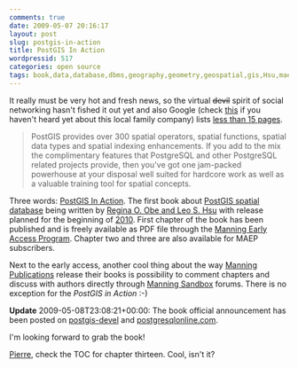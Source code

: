 ```yaml
---
comments: true
date: 2009-05-07 20:16:17
layout: post
slug: postgis-in-action
title: PostGIS In Action
wordpressid: 517
categories: open source
tags: book,data,database,dbms,geography,geometry,geospatial,gis,Hsu,maep,news,Obe,ogc,postgis,postgresql,programming,project,raster,spatial,wktraster
---
```


It really must be very hot and fresh news, so the virtual <del>devil</del> spirit of social networking hasn't fished it out yet and also Google (check [this](http://en.wikipedia.org/wiki/Google) if you haven't heard yet about this local family company) lists [less than 15 pages](http://www.google.com/search?q=%22PostGIS+in+Action%22).





> PostGIS provides over 300 spatial operators, spatial functions, spatial data types and spatial indexing enhancements. If you add to the mix the complimentary features that PostgreSQL and other PostgreSQL related projects provide, then you've got one jam-packed powerhouse at your disposal well suited for hardcore work as well as a valuable training tool for spatial concepts.





Three words: [PostGIS In Action](http://www.manning.com/obe/). The first book about [PostGIS spatial database](http://postgis.refractions.net/) being written by [Regina O. Obe and Leo S. Hsu](http://www.paragoncorporation.com/team.aspx) with release planned for the beginning of [2010](http://en.wikipedia.org/wiki/2010). First chapter of the book has been published and is freely available as PDF file through the [Manning Early Access Program](http://www.manning.com/about/meap.html). Chapter two and three are also available for MAEP subscribers.





Next to the early access, another cool thing about the way [Manning Publications](http://www.manning.com/) release their books is possibility to comment chapters and discuss with authors directly through [Manning Sandbox](http://www.manning-sandbox.com/forum.jspa?forumID=565 ) forums. There is no exception for the _PostGIS in Action_ :-)





**Update** 2009-05-08T23:08:21+00:00: The book official announcement has been posted on [postgis-devel](http://postgis.refractions.net/pipermail/postgis-devel/2009-May/005611.html) and [postgresqlonline.com](http://www.postgresonline.com/journal/index.php?/archives/117-PostGIS-1.3.6-is-out-and-new-upcoming-PostGIS-book.html).





I'm looking forward to grab the book!





[Pierre](http://trac.osgeo.org/postgis/wiki/WKTRaster), check the TOC for chapter thirteen. Cool, isn't it?
